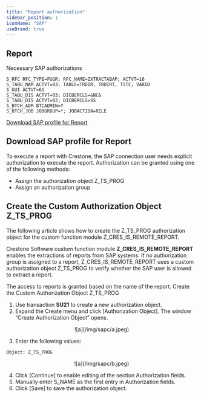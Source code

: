 ```yaml
---
title: "Report authorization"
sidebar_position: 1
iconName: "SAP"
useBrand: true
---
```



## Report
Necessary SAP authorizations


```
S_RFC RFC_TYPE=FUGR; RFC_NAME=ZXTRACTABAP; ACTVT=16
S_TABU_NAM ACTVT=03; TABLE=TRDIR, TRDIRT, TSTC, VARID
S_GUI ACTVT=61
S_TABU_DIS ACTVT=03; DICBERCLS=&NC&
S_TABU_DIS ACTVT=03; DICBERCLS=SS
S_BTCH_ADM BTCADMIN=Y
S_BTCH_JOB JOBGROUP=*; JOBACTION=RELE
```
<a href="https://helpcenter.theobald-software.com/xtract-is/assets/files/sap_roles/ZXREPORT.SAP" class="button button--primary" download> Download SAP profile for Report </a>

## Download SAP profile for Report
To execute a report with Crestone, the SAP connection user needs explicit authorization to execute the report. Authorization can be granted using one of the following methods:
- Assign the authorization object Z_TS_PROG
- Assign an authorization group

## Create the Custom Authorization Object Z_TS_PROG

The following article shows how to create the Z_TS_PROG authorization object for the custom function module Z_CRES_IS_REMOTE_REPORT.

Crestone Software custom function module **Z_CRES_IS_REMOTE_REPORT** enables the extractions of reports from SAP systems. If no authorization group is assigned to a report, Z_CRES_IS_REMOTE_REPORT uses a custom authorization object Z_TS_PROG to verify whether the SAP user is allowed to extract a report. 

The access to reports is granted based on the name of the report.
Create the Custom Authorization Object Z_TS_PROG

1. Use transaction **SU21** to create a new authorization object.
2. Expand the Create menu and click [Authorization Object]. The window “Create Authorization Object” opens.
<p align="center">
![a](/img/sapc/a.jpeg)
</p>

3. Enter the following values:
```
Object: Z_TS_PROG
```

<p align="center">
![a](/img/sapc/b.jpeg)
</p>

4. Click [Continue] to enable editing of the section Authorization fields.
5. Manually enter S_NAME as the first entry in Authorization fields.
6. Click [Save] to save the authorization object.